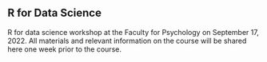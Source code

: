 ## R for Data Science
R for data science workshop at the Faculty for Psychology on September 17, 2022. All materials and relevant information on the course will be shared here one week prior to the course.
